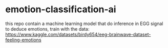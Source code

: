 # emotion-classification-ai
this repo contain a machine learning model that do inference in EGG signal to deduce emotions, train with the data: https://www.kaggle.com/datasets/birdy654/eeg-brainwave-dataset-feeling-emotions
